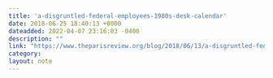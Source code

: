 ```yaml
---
title: 'a-disgruntled-federal-employees-1980s-desk-calendar'
date: 2018-06-25 18:40:13 +0000
dateadded: 2022-04-07 23:16:03 -0400
description: ""
link: "https://www.theparisreview.org/blog/2018/06/13/a-disgruntled-federal-employees-1980s-desk-calendar/"
category:
layout: note
---
```

